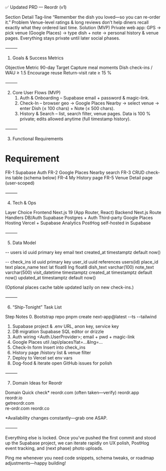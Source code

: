 ✅ Updated PRD — Reordr (v1)

Section	Detail
Tag-line	“Remember the dish you loved—so you can re-order it.”
Problem	Venue-level ratings & long reviews don’t help diners recall exactly what they ordered last time.
Solution (MVP)	Private web app: GPS → pick venue (Google Places) → type dish + note → personal history & venue pages. Everything stays private until later social phases.


⸻

1. Goals & Success Metrics

Objective	Metric	90-day Target
Capture meal moments	Dish check-ins / WAU	≥ 1.5
Encourage reuse	Return-visit rate	≥ 15 %


⸻

2. Core User Flows (MVP)
	1.	Auth & Onboarding – Supabase email + password & magic-link.
	2.	Check-In – browser geo → Google Places Nearby → select venue → enter Dish (≤ 100 chars) + Note (≤ 500 chars).
	3.	History & Search – list, search filter, venue pages.
Data is 100 % private; edits allowed anytime (full timestamp history).

⸻

3. Functional Requirements

#	Requirement
FR-1	Supabase Auth
FR-2	Google Places Nearby search
FR-3	CRUD check-ins table (schema below)
FR-4	My History page
FR-5	Venue Detail page (user-scoped)


⸻

4. Tech & Ops

Layer	Choice
Frontend	Next.js 19 (App Router, React)
Backend	Next.js Route Handlers
DB/Auth	Supabase Postgres + Auth
Third-party	Google Places
Hosting	Vercel + Supabase
Analytics	PostHog self-hosted in Supabase


⸻

5. Data Model

-- users
id uuid primary key
email text
created_at timestamptz default now()

-- check_ins
id uuid primary key
user_id uuid references users(id)
place_id text
place_name text
lat float8
lng float8
dish_text varchar(100)
note_text varchar(500)
visit_datetime timestamptz
created_at timestamptz default now()
updated_at timestamptz default now()

(Optional places cache table updated lazily on new check-ins.)

⸻

6. “Ship-Tonight” Task List

Step	Notes
0. Bootstrap repo	pnpm create next-app@latest --ts --tailwind
1. Supabase project & .env	URL, anon key, service key
2. DB migration	Supabase SQL editor or drizzle
3. Auth wiring	<Auth.UserProvider>; email + pwd + magic-link
4. Google Places util	/api/places?lat=…&lng=…
5. Check-In form	Insert into check_ins
6. History page	/history list & venue filter
7. Deploy to Vercel	set env vars
8. Dog-food & iterate	open GitHub issues for polish


⸻

7. Domain Ideas for Reordr

Domain	Quick check*
reordr.com	(often taken—verify)
reordr.app	
reordr.io	
getreordr.com	
re-ordr.com	
reordr.co	

*Availability changes constantly—grab one ASAP.

⸻

Everything else is locked. Once you’ve pushed the first commit and stood up the Supabase project, we can iterate rapidly on UX polish, PostHog event tracking, and (next phase) photo uploads.

Ping me whenever you need code snippets, schema tweaks, or roadmap adjustments—happy building!
